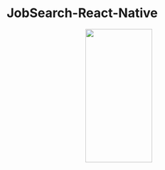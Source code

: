 # JobSearch-React-Native
<p align="center">
  <img src="https://user-images.githubusercontent.com/63063197/99631064-f432b180-2a08-11eb-9c4e-b4f524230d93.png" width="150" height="300">
  </p>
